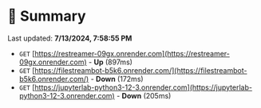 # 📖 Summary
Last updated: **7/13/2024, 7:58:55 PM**

- `GET` [https://restreamer-09gx.onrender.com](https://restreamer-09gx.onrender.com) - **Up** (897ms)
- `GET` [https://filestreambot-b5k6.onrender.com/](https://filestreambot-b5k6.onrender.com/) - **Down** (172ms)
- `GET` [https://jupyterlab-python3-12-3.onrender.com](https://jupyterlab-python3-12-3.onrender.com) - **Down** (205ms)

